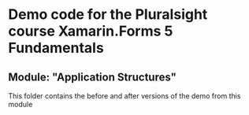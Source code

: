# Demo code for the Pluralsight course Xamarin.Forms 5 Fundamentals

## Module: "Application Structures"
This folder contains the before and after versions of the demo from this module
